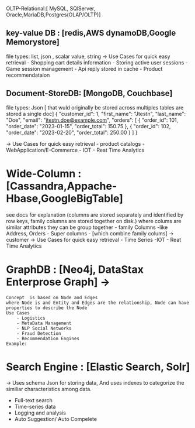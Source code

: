OLTP-Relational:[ MySQL, SQlServer, Oracle,MariaDB,Postgres(OLAP/OLTP)]
## key-value DB : [redis,AWS dynamoDB,Google Memorystore] 
   file types: list, json , scalar value, string
  -> Use Cases for quick easy retrieval
     - Shopping cart details information
     - Storing active user sessions
     - Game session management
     - Api reply stored in cache
     - Product recommendataion

## Document-StoreDB: [MongoDB, Couchbase]
   file types: Json [ that wuld originally be stored across multiples tables are stored a single doc]
   {
  "customer_id": 1,
  "first_name": "Jtestn",
  "last_name": "Doe",
  "email": "jtestn.doe@example.com",
  "orders": [
    {
      "order_id": 101,
      "order_date": "2023-01-15",
      "order_total": 150.75
    },
    {
      "order_id": 102,
      "order_date": "2023-02-20",
      "order_total": 250.00
    }
  ]
}

  -> Use Cases for quick easy retrieval
    - product catalogs
    - WebApplication/E-Commerce
    - IOT
    - Reat Time Analytics

# Wide-Column : [Cassandra,Appache-Hbase,GoogleBigTable]
   see docs for explanation (columns are stored separately and identified by row keys, family columns are stored together on disk.)
     where colums are similar attributes they can be group together
     - family Columns -like Address, Orders
     - Super columns - [which combine family colums] -> customer
  -> Use Cases for quick easy retrieval
    - Time Series
    -IOT
    - Reat Time Analytics
# GraphDB : [Neo4j, DataStax Enterprose Graph] -> 
    Concept  is based on Node and Edges 
    where Node is and Entity and Edges are the relationship, Node can have properties to describe the Node
    Use Cases
        - Logistics
        - MetaData Management 
        - NLP Social Networks
        - Fraud Detection
        - Recommendation Engines
    Example:


# Search Engine : [Elastic Search, Solr] 
-> Uses schema Json for storing data, 
And uses indexes to categorize the similiar characteristics among data.
- Full-text search
- Time-series data
- Logging and analysis
- Auto Suggestion/ Auto Compelete

